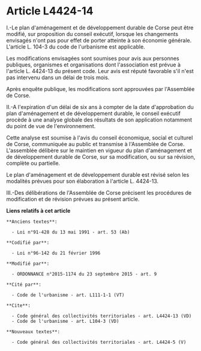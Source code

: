# Article L4424-14

I.-Le plan d'aménagement et de développement durable de Corse peut être modifié, sur proposition du conseil exécutif, lorsque
les changements envisagés n'ont pas pour effet de porter atteinte à son économie générale. L'article L. 104-3 du code de
l'urbanisme est applicable. 

Les modifications envisagées sont soumises pour avis aux personnes publiques, organismes et organisations dont l'association
est prévue à l'article L. 4424-13 du présent code. Leur avis est réputé favorable s'il n'est pas intervenu dans un délai de
trois mois. 

Après enquête publique, les modifications sont approuvées par l'Assemblée de Corse. 

II.-A l'expiration d'un délai de six ans à compter de la date d'approbation du plan d'aménagement et de développement
durable, le conseil exécutif procède à une analyse globale des résultats de son application notamment du point de vue de
l'environnement. 

Cette analyse est soumise à l'avis du conseil économique, social et culturel de Corse, communiquée au public et transmise à
l'Assemblée de Corse. L'assemblée délibère sur le maintien en vigueur du plan d'aménagement et de développement durable de
Corse, sur sa modification, ou sur sa révision, complète ou partielle. 

Le plan d'aménagement et de développement durable est révisé selon les modalités prévues pour son élaboration à l'article L.
4424-13. 

III.-Des délibérations de l'Assemblée de Corse précisent les procédures de modification et de révision prévues au présent
article.

**Liens relatifs à cet article**

	**Anciens textes**:

	  - Loi n°91-428 du 13 mai 1991 - art. 53 (Ab)

	**Codifié par**:

	  - Loi n°96-142 du 21 février 1996

	**Modifié par**:

	  - ORDONNANCE n°2015-1174 du 23 septembre 2015 - art. 9

	**Cité par**:

	  - Code de l'urbanisme - art. L111-1-1 (VT)

	**Cite**:

	  - Code général des collectivités territoriales - art. L4424-13 (VD)
	  - Code de l'urbanisme - art. L104-3 (VD)

	**Nouveaux textes**:

	  - Code général des collectivités territoriales - art. L4424-5 (V)
